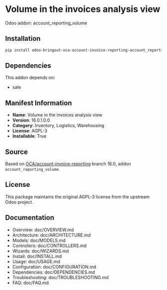 # Volume in the invoices analysis view

Odoo addon: account_reporting_volume

## Installation

```bash
pip install odoo-bringout-oca-account-invoice-reporting-account_reporting_volume
```

## Dependencies

This addon depends on:
- sale

## Manifest Information

- **Name**: Volume in the invoices analysis view
- **Version**: 16.0.1.0.0
- **Category**: Inventory, Logistics, Warehousing
- **License**: AGPL-3
- **Installable**: True

## Source

Based on [OCA/account-invoice-reporting](https://github.com/OCA/account-invoice-reporting) branch 16.0, addon `account_reporting_volume`.

## License

This package maintains the original AGPL-3 license from the upstream Odoo project.

## Documentation

- Overview: doc/OVERVIEW.md
- Architecture: doc/ARCHITECTURE.md
- Models: doc/MODELS.md
- Controllers: doc/CONTROLLERS.md
- Wizards: doc/WIZARDS.md
- Install: doc/INSTALL.md
- Usage: doc/USAGE.md
- Configuration: doc/CONFIGURATION.md
- Dependencies: doc/DEPENDENCIES.md
- Troubleshooting: doc/TROUBLESHOOTING.md
- FAQ: doc/FAQ.md
